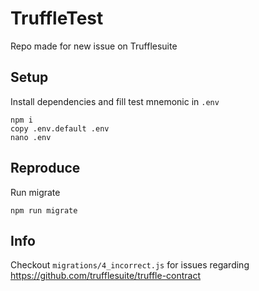 # TruffleTest

Repo made for new issue on Trufflesuite

## Setup
Install dependencies and fill test mnemonic in `.env`
```
npm i
copy .env.default .env
nano .env
```

## Reproduce
Run migrate
```
npm run migrate
```

## Info

Checkout `migrations/4_incorrect.js` for issues regarding https://github.com/trufflesuite/truffle-contract
